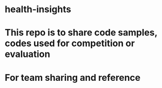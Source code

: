 # health-insights
# This repo is to share code samples, codes used for competition or evaluation
# For team sharing and reference 
